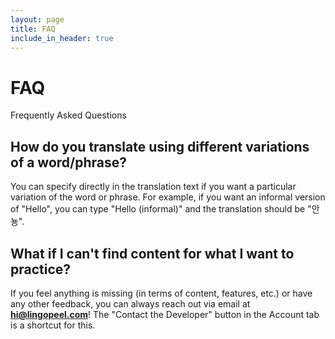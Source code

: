 ```yaml
---
layout: page
title: FAQ
include_in_header: true
---
```


# FAQ

Frequently Asked Questions
<br>

## **How do you translate using different variations of a word/phrase?**

You can specify directly in the translation text if you want a particular variation of the word or phrase. For example, if you want an informal version of "Hello", you can type "Hello (informal)" and the translation should be "안뇽".
<br>

## **What if I can't find content for what I want to practice?**

If you feel anything is missing (in terms of content, features, etc.) or have any other feedback, you can always reach out via email at **hi@lingopeel.com**! The "Contact the Developer" button in the Account tab is a shortcut for this.
<br>
<br>
<br>
